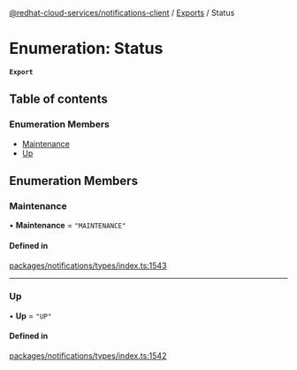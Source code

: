 [@redhat-cloud-services/notifications-client](../README.md) / [Exports](../modules.md) / Status

# Enumeration: Status

**`Export`**

## Table of contents

### Enumeration Members

- [Maintenance](Status.md#maintenance)
- [Up](Status.md#up)

## Enumeration Members

### Maintenance

• **Maintenance** = ``"MAINTENANCE"``

#### Defined in

[packages/notifications/types/index.ts:1543](https://github.com/mkholjuraev/javascript-clients/blob/master/packages/notifications/types/index.ts#L1543)

___

### Up

• **Up** = ``"UP"``

#### Defined in

[packages/notifications/types/index.ts:1542](https://github.com/mkholjuraev/javascript-clients/blob/master/packages/notifications/types/index.ts#L1542)
